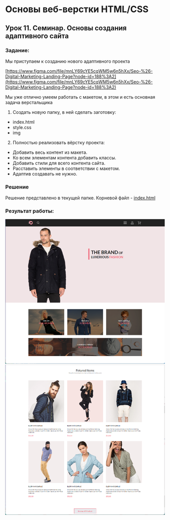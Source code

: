 # Основы веб-верстки HTML/CSS
## Урок 11. Семинар. Основы создания адаптивного сайта

### Задание:

Мы приступаем к созданию нового адаптивного проекта

[https://www.figma.com/file/mnLY69cYE5cqWM5w6n5hXx/Seo-%26-Digital-Marketing-Landing-Page?node-id=188%3A2](https://www.figma.com/file/mnLY69cYE5cqWM5w6n5hXx/Seo-%26-Digital-Marketing-Landing-Page?node-id=188%3A2)

Мы уже отлично умеем работать с макетом, в этом и есть основная задача верстальщика

1. Создать новую папку, в ней сделать заготовку:
* index.html
* style.css
* img

2. Полностью реализовать вёрстку проекта:
* Добавить весь контент из макета.
* Ко всем элементам контента добавить классы.
* Добавить стили для всего контента сайта.
* Расставить элементы в соответствии с макетом.
* Адаптив создавать не нужно.


### Решение

Решение представлено в текущей папке. Корневой файл - [index.html](index.html)

### Результат работы:

![Результат работы](result1.png)
![Результат работы](result2.png)
